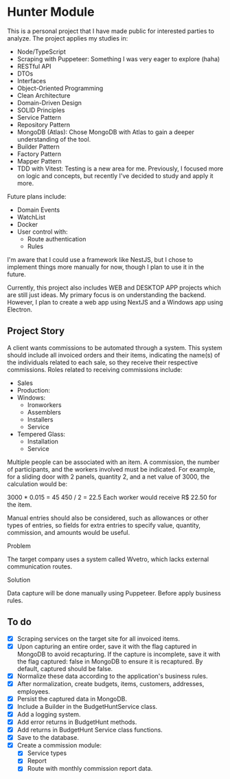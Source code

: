 # Hunter Module

This is a personal project that I have made public for interested parties to analyze. The project applies my studies in:

- Node/TypeScript
- Scraping with Puppeteer: Something I was very eager to explore (haha)
- RESTful API
- DTOs
- Interfaces
- Object-Oriented Programming
- Clean Architecture
- Domain-Driven Design
- SOLID Principles
- Service Pattern
- Repository Pattern
- MongoDB (Atlas): Chose MongoDB with Atlas to gain a deeper understanding of the tool.
- Builder Pattern
- Factory Pattern
- Mapper Pattern
- TDD with Vitest: Testing is a new area for me. Previously, I focused more on logic and concepts, but recently I've decided to study and apply it more.

Future plans include:

- Domain Events
- WatchList
- Docker
- User control with:
  - Route authentication
  - Rules

I'm aware that I could use a framework like NestJS, but I chose to implement things more manually for now, though I plan to use it in the future.

Currently, this project also includes WEB and DESKTOP APP projects which are still just ideas. My primary focus is on understanding the backend. However, I plan to create a web app using NextJS and a Windows app using Electron.

## Project Story

A client wants commissions to be automated through a system. This system should include all invoiced orders and their items, indicating the name(s) of the individuals related to each sale, so they receive their respective commissions. Roles related to receiving commissions include:

- Sales
- Production:
- Windows:
  - Ironworkers
  - Assemblers
  - Installers
  - Service
- Tempered Glass:
  - Installation
  - Service

Multiple people can be associated with an item. A commission, the number of participants, and the workers involved must be indicated. For example, for a sliding door with 2 panels, quantity 2, and a net value of 3000, the calculation would be:

3000 * 0.015 = 45
450 / 2 = 22.5
Each worker would receive R$ 22.50 for the item.

Manual entries should also be considered, such as allowances or other types of entries, so fields for extra entries to specify value, quantity, commission, and amounts would be useful.

Problem

The target company uses a system called Wvetro, which lacks external communication routes.

Solution

Data capture will be done manually using Puppeteer.
Before apply business rules.

## To do
- [X] Scraping services on the target site for all invoiced items.
- [X] Upon capturing an entire order, save it with the flag captured in MongoDB to avoid recapturing. If the capture is incomplete, save it with the flag captured: false in MongoDB to ensure it is recaptured. By default, captured should be false.
- [X] Normalize these data according to the application's business rules.
- [X] After normalization, create budgets, items, customers, addresses, employees.
- [X] Persist the captured data in MongoDB.
- [X] Include a Builder in the BudgetHuntService class.
- [X] Add a logging system.
- [X] Add error returns in BudgetHunt methods.
- [X] Add returns in BudgetHunt Service class functions.
- [X] Save to the database.
- [X] Create a commission module:
  - [X] Service types
  - [X] Report
  - [X] Route with monthly commission report data.
